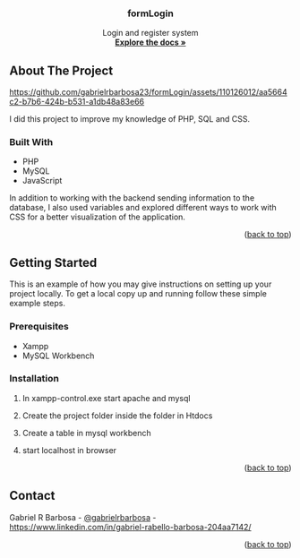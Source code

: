  <h3 align="center">formLogin</h3>

  <p align="center">
    Login and register system
    <br />
    <a href="https://github.com/othneildrew/Best-README-Template"><strong>Explore the docs »</strong></a>
    <br />
    <!-- <br />
    <a href="https://github.com/othneildrew/Best-README-Template">View Demo</a>
    ·
    <a href="https://github.com/othneildrew/Best-README-Template/issues">Report Bug</a>
    ·
    <a href="https://github.com/othneildrew/Best-README-Template/issues">Request Feature</a> -->
  </p>
</div>


<!-- ABOUT THE PROJECT -->
## About The Project



https://github.com/gabrielrbarbosa23/formLogin/assets/110126012/aa5664c2-b7b6-424b-b531-a1db48a83e66



I did this project to improve my knowledge of PHP, SQL and CSS.

### Built With

* PHP
* MySQL
* JavaScript

In addition to working with the backend sending information to the database, I also used variables and explored different ways to work with CSS for a better visualization of the application.

<p align="right">(<a href="#readme-top">back to top</a>)</p>



<!-- GETTING STARTED -->
## Getting Started

This is an example of how you may give instructions on setting up your project locally.
To get a local copy up and running follow these simple example steps.

### Prerequisites

* Xampp
* MySQL Workbench

### Installation

1. In xampp-control.exe start apache and mysql

2. Create the project folder inside the folder in Htdocs

3. Create a table in mysql workbench

4. start localhost in browser

<p align="right">(<a href="#readme-top">back to top</a>)</p>


<!-- CONTACT -->
## Contact

Gabriel R Barbosa - [@gabrielrbarbosa](https://www.instagram.com/gabrielrbarbosa/) - https://www.linkedin.com/in/gabriel-rabello-barbosa-204aa7142/


<p align="right">(<a href="#readme-top">back to top</a>)</p>
